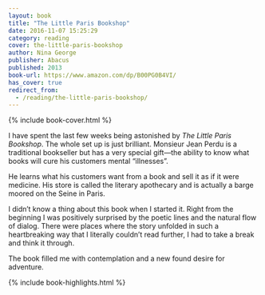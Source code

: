 ```yaml
---
layout: book
title: "The Little Paris Bookshop"
date: 2016-11-07 15:25:29
category: reading
cover: the-little-paris-bookshop
author: Nina George
publisher: Abacus
published: 2013
book-url: https://www.amazon.com/dp/B00PG0B4VI/
has_cover: true
redirect_from:
  - /reading/the-little-paris-bookshop/
---
```

{% include book-cover.html %}

I have spent the last few weeks being astonished by _The Little Paris Bookshop_. The whole set up is just brilliant. Monsieur Jean Perdu is a traditional bookseller but has a very special gift—the ability to know what books will cure his customers mental “illnesses”.

He learns what his customers want from a book and sell it as if it were medicine. His store is called the literary apothecary and is actually a barge moored on the Seine in Paris.

I didn’t know a thing about this book when I started it. Right from the beginning I was positively surprised by the poetic lines and the natural flow of dialog. There were places where the story unfolded in such a heartbreaking way that I literally couldn’t read further, I had to take a break and think it through.

The book filled me with contemplation and a new found desire for adventure.

{% include book-highlights.html %}
